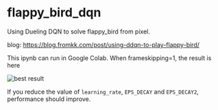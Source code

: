 # flappy_bird_dqn
Using Dueling DQN to solve flappy_bird from pixel.

blog: <https://blog.fromkk.com/post/using-ddqn-to-play-flappy-bird/>

This ipynb can run in Google Colab. When frameskipping=1, the result is here

![best result](https://raw.githubusercontent.com/bebound/flappy_bird_dqn/master/best_result.png)

If you reduce the value of `learning_rate`, `EPS_DECAY` and `EPS_DECAY2`, performance should improve.
